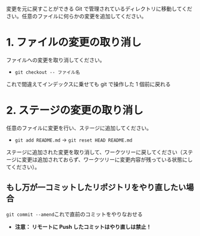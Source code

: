 変更を元に戻すことができる
Git で管理されているディレクトリに移動してください。任意のファイルに何らかの変更を追加してください。

# 1. ファイルの変更の取り消し

ファイルへの変更を取り消してください。

- `git checkout -- ファイル名`

これで間違えてインデックスに乗せても git で操作した 1 個前に戻れる

# 2. ステージの変更の取り消し

任意のファイルに変更を行い、ステージに追加してください。

- `git add README.md` → `git reset HEAD README.md`

ステージに追加された変更を取り消して、ワークツリーに戻してください（ステージに変更は追加されておらず、ワークツリーに変更内容が残っている状態にしてください）。

## もし万が一コミットしたリポジトリをやり直したい場合

`git commit --amend`これで直前のコミットをやりなおせる

- **注意： リモートに Push したコミットはやり直しは禁止！**
